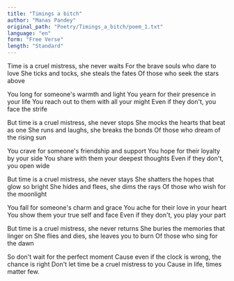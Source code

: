 ```yaml
---
title: "Timings a bitch"
author: "Manas Pandey"
original_path: "Poetry/Timings_a_bitch/poem_1.txt"
language: "en"
form: "Free Verse"
length: "Standard"
---
```

Time is a cruel mistress, she never waits
For the brave souls who dare to love
She ticks and tocks, she steals the fates
Of those who seek the stars above

You long for someone's warmth and light
You yearn for their presence in your life
You reach out to them with all your might
Even if they don't, you face the strife

But time is a cruel mistress, she never stops
She mocks the hearts that beat as one
She runs and laughs, she breaks the bonds
Of those who dream of the rising sun

You crave for someone's friendship and support
You hope for their loyalty by your side
You share with them your deepest thoughts
Even if they don't, you open wide

But time is a cruel mistress, she never stays
She shatters the hopes that glow so bright
She hides and flees, she dims the rays
Of those who wish for the moonlight

You fall for someone's charm and grace
You ache for their love in your heart
You show them your true self and face
Even if they don't, you play your part

But time is a cruel mistress, she never returns
She buries the memories that linger on
She flies and dies, she leaves you to burn
Of those who sing for the dawn

So don't wait for the perfect moment
Cause even if the clock is wrong, the chance is right
Don't let time be a cruel mistress to you
Cause in life, times matter few.